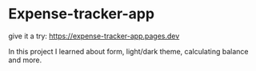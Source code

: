 # Expense-tracker-app
give it a try: https://expense-tracker-app.pages.dev

In this project I learned about form, light/dark theme, calculating balance and more.